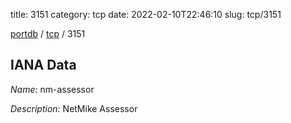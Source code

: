 title: 3151
category: tcp
date: 2022-02-10T22:46:10
slug: tcp/3151

[portdb](/) / [tcp](/category/tcp.html) / 3151


## IANA Data

_Name:_ nm-assessor

_Description:_ NetMike Assessor


